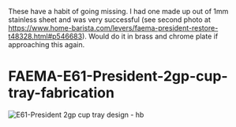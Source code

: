 These have a habit of going missing. I had one made up out of 1mm stainless sheet and was very successful (see second photo at https://www.home-barista.com/levers/faema-president-restore-t48328.html#p546683). Would do it in brass and chrome plate if approaching this again.

# FAEMA-E61-President-2gp-cup-tray-fabrication
![E61-President 2gp cup tray design - hb](https://github.com/derekmccallum/FAEMA-E61-President-2gp-cup-tray-fabrication/assets/27998937/91467740-4a35-4b2c-953b-ce00f5884d8f)
